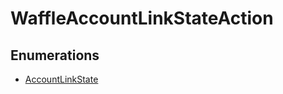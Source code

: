 # WaffleAccountLinkStateAction

## Enumerations

- [AccountLinkState](enumerations/AccountLinkState.md)
